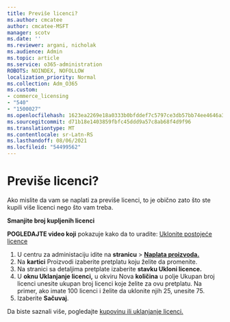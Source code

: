```yaml
---
title: Previše licenci?
ms.author: cmcatee
author: cmcatee-MSFT
manager: scotv
ms.date: ''
ms.reviewer: argani, nicholak
ms.audience: Admin
ms.topic: article
ms.service: o365-administration
ROBOTS: NOINDEX, NOFOLLOW
localization_priority: Normal
ms.collection: Adm_O365
ms.custom:
- commerce_licensing
- "540"
- "1500027"
ms.openlocfilehash: 1623ea2269e18a0333b0bfddef7c5797ce3db57bb74ee4646a3aa94b8e821fa1
ms.sourcegitcommit: d71b18e1403859fbfc45ddd9a57c8ab68f4d9f96
ms.translationtype: MT
ms.contentlocale: sr-Latn-RS
ms.lasthandoff: 08/06/2021
ms.locfileid: "54499562"
---
```

# <a name="too-many-licenses"></a>Previše licenci?

Ako mislite da vam se naplati za previše licenci, to je obično zato što ste kupili više licenci nego što vam treba.
  
**Smanjite broj kupljenih licenci**

**POGLEDAJTE video koji** pokazuje kako da to uradite: [Uklonite postojeće licence](https://go.microsoft.com/fwlink/p/?linkid=2154938)
  
1. U centru za administaciju idite na **stranicu** \> **[Naplata proizvoda.](https://go.microsoft.com/fwlink/p/?linkid=842054)**
2. Na **kartici** Proizvodi izaberite pretplatu koju želite da promenite.
3. Na stranici sa detaljima pretplate izaberite **stavku Ukloni licence.**
4. U **oknu Uklanjanje licenci,** u  okviru Nova **količina** u polje Ukupan broj licenci unesite ukupan broj licenci koje želite za ovu pretplatu. Na primer, ako imate 100 licenci i želite da uklonite njih 25, unesite 75.
5. Izaberite **Sačuvaj**.

Da biste saznali više, pogledajte [kupovinu ili uklanjanje licenci.](/microsoft-365/commerce/licenses/buy-licenses)